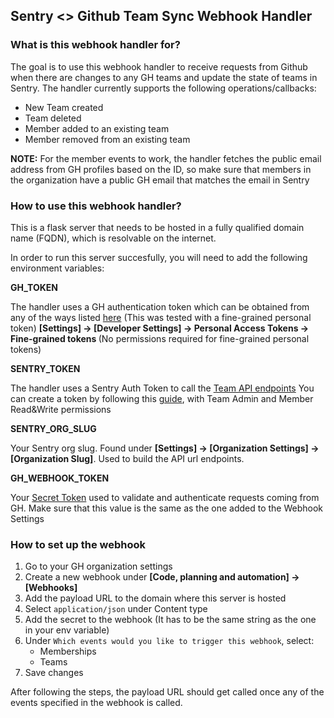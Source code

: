 ## Sentry <> Github Team Sync Webhook Handler

### What is this webhook handler for?

The goal is to use this webhook handler to receive requests from Github when there are changes to any GH teams and update the state of teams in Sentry. The handler currently supports the following operations/callbacks:

- New Team created
- Team deleted
- Member added to an existing team
- Member removed from an existing team

<b>NOTE:</b> For the member events to work, the handler fetches the public email address from GH profiles based on the ID, so make sure that members in the organization have a public GH email that matches the email in Sentry

### How to use this webhook handler?

This is a flask server that needs to be hosted in a fully qualified domain name (FQDN), which is resolvable on the internet.

In order to run this server succesfully, you will need to add the following environment variables:

<b>GH_TOKEN</b>

The handler uses a GH authentication token which can be obtained from any of the ways listed [here](https://docs.github.com/en/rest/authentication/authenticating-to-the-rest-api?apiVersion=2022-11-28) (This was tested with a fine-grained personal token) <b>[Settings] -> [Developer Settings] -> Personal Access Tokens -> Fine-grained tokens </b> (No permissions required for fine-grained personal tokens)

<b>SENTRY_TOKEN</b>

The handler uses a Sentry Auth Token to call the [Team API endpoints](https://docs.sentry.io/api/teams/)
You can create a token by following this [guide](https://docs.sentry.io/organization/integrations/integration-platform/internal-integration/#auth-tokens), with Team Admin and Member Read&Write permissions

<b>SENTRY_ORG_SLUG</b>

Your Sentry org slug. Found under <b>[Settings] -> [Organization Settings] -> [Organization Slug]</b>. Used to build the API url endpoints.

<b>GH_WEBHOOK_TOKEN</b>

Your [Secret Token](https://docs.github.com/en/webhooks/using-webhooks/validating-webhook-deliveries#creating-a-secret-token) used to validate and authenticate requests coming from GH. Make sure that this value is the same as the one added to the Webhook Settings

### How to set up the webhook

1. Go to your GH organization settings
2. Create a new webhook under <b>[Code, planning and automation] -> [Webhooks]</b>
3. Add the payload URL to the domain where this server is hosted
4. Select `application/json` under Content type
5. Add the secret to the webhook (It has to be the same string as the one in your env variable)
6. Under `Which events would you like to trigger this webhook`, select:
	- Memberships
	- Teams
7. Save changes

After following the steps, the payload URL should get called once any of the events specified in the webhook is called.
